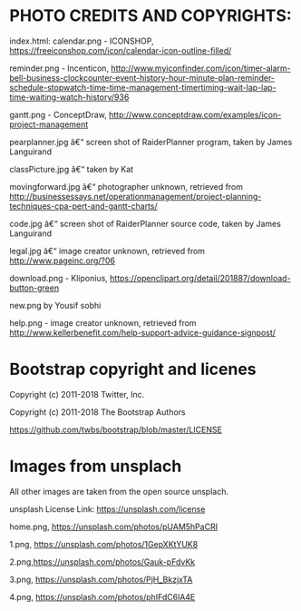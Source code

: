 # PHOTO CREDITS AND COPYRIGHTS:
index.html: 
calendar.png - ICONSHOP, https://freeiconshop.com/icon/calendar-icon-outline-filled/

reminder.png - Incenticon, http://www.myiconfinder.com/icon/timer-alarm-bell-business-clockcounter-event-history-hour-minute-plan-reminder-schedule-stopwatch-time-time-management-timertiming-wait-lap-lap-time-waiting-watch-history/936 

gantt.png - ConceptDraw, http://www.conceptdraw.com/examples/icon-project-management 
 
pearplanner.jpg â€“ screen shot of RaiderPlanner program, taken by James Languirand 

classPicture.jpg â€“ taken by Kat 

movingforward.jpg â€“ photographer unknown, retrieved from http://businessessays.net/operationmanagement/project-planning-techniques-cpa-pert-and-gantt-charts/ 
 
code.jpg â€“ screen shot of RaiderPlanner source code, taken by James Languirand 

legal.jpg â€“ image creator unknown, retrieved from http://www.pageinc.org/?06 
 
download.png - Kliponius, https://openclipart.org/detail/201887/download-button-green 

new.png by Yousif sobhi

help.png - image creator unknown, retrieved from http://www.kellerbenefit.com/help-support-advice-guidance-signpost/
 
# Bootstrap copyright and licenes  
Copyright (c) 2011-2018 Twitter, Inc. 

Copyright (c) 2011-2018 The Bootstrap Authors 

https://github.com/twbs/bootstrap/blob/master/LICENSE

# Images from unsplach
All other images are taken from the open source unsplach.

unsplash License Link: https://unsplash.com/license

home.png, https://unsplash.com/photos/pUAM5hPaCRI

1.png, https://unsplash.com/photos/1GepXKtYUK8

2.png,https://unsplash.com/photos/Gauk-pFdvKk

3.png, https://unsplash.com/photos/PjH_BkzjxTA

4.png, https://unsplash.com/photos/phIFdC6lA4E






